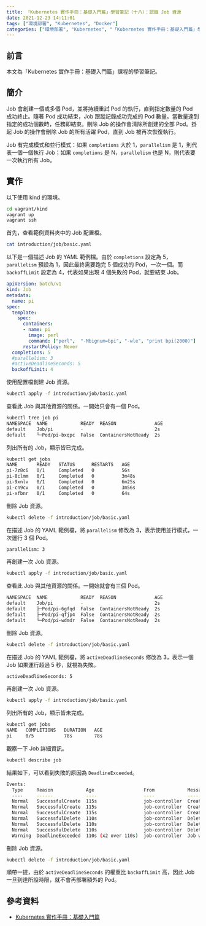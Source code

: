 ```yaml
---
title: 「Kubernetes 實作手冊：基礎入門篇」學習筆記（十八）：認識 Job 資源
date: 2021-12-23 14:11:01
tags: ["環境部署", "Kubernetes", "Docker"]
categories: ["環境部署", "Kubernetes", "「Kubernetes 實作手冊：基礎入門篇」學習筆記"]
---
```


## 前言

本文為「Kubernetes 實作手冊：基礎入門篇」課程的學習筆記。

## 簡介

Job 會創建一個或多個 Pod，並將持續重試 Pod 的執行，直到指定數量的 Pod 成功終止。隨著 Pod 成功結束，Job 跟蹤記錄成功完成的 Pod 數量。當數量達到指定的成功個數時，任務即結束。刪除 Job 的操作會清除所創建的全部 Pod。掛起 Job 的操作會刪除 Job 的所有活躍 Pod，直到 Job 被再次恢復執行。

Job 有完成模式和並行模式：如果 `completions` 大於 1，`parallelism` 是 1，則代表一個一個執行 Job；如果 `completions` 是 N，`parallelism` 也是 N，則代表要一次執行所有 Job。

## 實作

以下使用 kind 的環境。

```bash
cd vagrant/kind
vagrant up
vagrant ssh
```

首先，查看範例資料夾中的 Job 配置檔。

```bash
cat introduction/job/basic.yaml
```

以下是一個描述 Job 的 YAML 範例檔。由於 `completions` 設定為 5，`parallelism` 預設為 1，因此最終需要跑完 5 個成功的 Pod，一次一個。而 `backoffLimit` 設定為 4，代表如果出現 4 個失敗的 Pod，就要結束 Job。

```yaml
apiVersion: batch/v1
kind: Job
metadata:
  name: pi
spec:
  template:
    spec:
      containers:
      - name: pi
        image: perl
        command: ["perl",  "-Mbignum=bpi", "-wle", "print bpi(2000)"]
      restartPolicy: Never
  completions: 5
  #parallelism: 3
  #activeDeadlineSeconds: 5
  backoffLimit: 4
```

使用配置檔創建 Job 資源。

```bash
kubectl apply -f introduction/job/basic.yaml
```

查看此 Job 與其他資源的關係。一開始只會有一個 Pod。

```bash
kubectl tree job pi
NAMESPACE  NAME            READY  REASON              AGE
default    Job/pi          -                          2s
default    └─Pod/pi-bxqpc  False  ContainersNotReady  2s
```

列出所有的 Job，顯示皆已完成。

```bash
kubectl get jobs
NAME       READY   STATUS      RESTARTS   AGE
pi-7z8c6   0/1     Completed   0          56s
pi-8clmm   0/1     Completed   0          3m48s
pi-9xnlv   0/1     Completed   0          6m25s
pi-cn9cv   0/1     Completed   0          3m56s
pi-xfbnr   0/1     Completed   0          64s
```

刪除 Job 資源。

```bash
kubectl delete -f introduction/job/basic.yaml
```

在描述 Job 的 YAML 範例檔，將 `parallelism` 修改為 3，表示使用並行模式，一次運行 3 個 Pod。

```bash
parallelism: 3
```

再創建一次 Job 資源。

```bash
kubectl apply -f introduction/job/basic.yaml
```

查看此 Job 與其他資源的關係。一開始就會有三個 Pod。

```bash
NAMESPACE  NAME            READY  REASON              AGE
default    Job/pi          -                          2s
default    ├─Pod/pi-6gfqd  False  ContainersNotReady  2s
default    ├─Pod/pi-qfjp4  False  ContainersNotReady  2s
default    └─Pod/pi-wdmdr  False  ContainersNotReady  2s
```

刪除 Job 資源。

```bash
kubectl delete -f introduction/job/basic.yaml
```

在描述 Job 的 YAML 範例檔，將 `activeDeadlineSeconds` 修改為 3，表示一個 Job 如果運行超過 5 秒，就視為失敗。

```bash
activeDeadlineSeconds: 5
```

再創建一次 Job 資源。

```bash
kubectl apply -f introduction/job/basic.yaml
```

列出所有的 Job，顯示皆未完成。

```bash
kubectl get jobs
NAME   COMPLETIONS   DURATION   AGE
pi     0/5           78s        78s
```

觀察一下 Job 詳細資訊。

```bash
kubectl describe job
```

結果如下，可以看到失敗的原因為 `DeadlineExceeded`。

```bash
Events:
  Type     Reason            Age                  From            Message
  ----     ------            ----                 ----            -------
  Normal   SuccessfulCreate  115s                 job-controller  Created pod: pi-sb8x8
  Normal   SuccessfulCreate  115s                 job-controller  Created pod: pi-ww5tn
  Normal   SuccessfulCreate  115s                 job-controller  Created pod: pi-l6h74
  Normal   SuccessfulDelete  110s                 job-controller  Deleted pod: pi-ww5tn
  Normal   SuccessfulDelete  110s                 job-controller  Deleted pod: pi-sb8x8
  Normal   SuccessfulDelete  110s                 job-controller  Deleted pod: pi-l6h74
  Warning  DeadlineExceeded  110s (x2 over 110s)  job-controller  Job was active longer than specified deadline
```

刪除 Job 資源。

```bash
kubectl delete -f introduction/job/basic.yaml
```

順帶一提，由於 `activeDeadlineSeconds` 的權重比 `backoffLimit` 高，因此 Job 一旦到達所設時限，就不會再部署額外的 Pod。

## 參考資料

- [Kubernetes 實作手冊：基礎入門篇](https://hiskio.com/courses/349/about)
